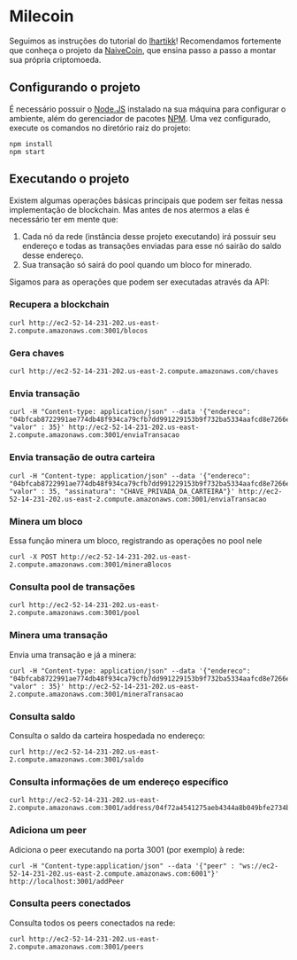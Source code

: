 # Milecoin

Seguimos as instruções do tutorial do [lhartikk](https://lhartikk.github.io/)! Recomendamos fortemente que conheça o projeto da [NaiveCoin](https://github.com/lhartikk/naivecoin), que ensina passo a passo a montar sua própria criptomoeda.


## Configurando o projeto

É necessário possuir o [Node.JS](https://nodejs.org/en/download/) instalado na sua máquina para configurar o ambiente, além do gerenciador de pacotes [NPM](https://www.npmjs.com/). 
Uma vez configurado, execute os comandos no diretório raiz do projeto:
```
npm install
npm start
```

## Executando o projeto

Existem algumas operações básicas principais que podem ser feitas nessa implementação de blockchain. Mas antes de nos atermos a elas é necessário ter em mente que:

1. Cada nó da rede (instância desse projeto executando) irá possuir seu endereço e todas as transações enviadas para esse nó sairão do saldo desse endereço.
2. Sua transação só sairá do pool quando um bloco for minerado.

Sigamos para as operações que podem ser executadas através da API:

### Recupera a blockchain
```
curl http://ec2-52-14-231-202.us-east-2.compute.amazonaws.com:3001/blocos
```

### Gera chaves
```
curl http://ec2-52-14-231-202.us-east-2.compute.amazonaws.com/chaves
```

### Envia transação
```
curl -H "Content-type: application/json" --data '{"endereco": "04bfcab8722991ae774db48f934ca79cfb7dd991229153b9f732ba5334aafcd8e7266e47076996b55a14bf9913ee3145ce0cfc1372ada8ada74bd287450313534b", "valor" : 35}' http://ec2-52-14-231-202.us-east-2.compute.amazonaws.com:3001/enviaTransacao
```

### Envia transação de outra carteira
```
curl -H "Content-type: application/json" --data '{"endereco": "04bfcab8722991ae774db48f934ca79cfb7dd991229153b9f732ba5334aafcd8e7266e47076996b55a14bf9913ee3145ce0cfc1372ada8ada74bd287450313534b", "valor" : 35, "assinatura": "CHAVE_PRIVADA_DA_CARTEIRA"}' http://ec2-52-14-231-202.us-east-2.compute.amazonaws.com:3001/enviaTransacao
```

### Minera um bloco
Essa função minera um bloco, registrando as operações no pool nele
```
curl -X POST http://ec2-52-14-231-202.us-east-2.compute.amazonaws.com:3001/mineraBlocos
```

### Consulta pool de transações
```
curl http://ec2-52-14-231-202.us-east-2.compute.amazonaws.com:3001/pool
```

### Minera uma transação
Envia uma transação e já a minera:
```
curl -H "Content-type: application/json" --data '{"endereco": "04bfcab8722991ae774db48f934ca79cfb7dd991229153b9f732ba5334aafcd8e7266e47076996b55a14bf9913ee3145ce0cfc1372ada8ada74bd287450313534b", "valor" : 35}' http://ec2-52-14-231-202.us-east-2.compute.amazonaws.com:3001/mineraTransacao
```

### Consulta saldo
Consulta o saldo da carteira hospedada no endereço:
```
curl http://ec2-52-14-231-202.us-east-2.compute.amazonaws.com:3001/saldo
```

### Consulta informações de um endereço específico
```
curl http://ec2-52-14-231-202.us-east-2.compute.amazonaws.com:3001/address/04f72a4541275aeb4344a8b049bfe2734b49fe25c08d56918f033507b96a61f9e3c330c4fcd46d0854a712dc878b9c280abe90c788c47497e06df78b25bf60ae64
```

### Adiciona um peer
Adiciona o peer executando na porta 3001 (por exemplo) à rede:
```
curl -H "Content-type:application/json" --data '{"peer" : "ws://ec2-52-14-231-202.us-east-2.compute.amazonaws.com:6001"}' http://localhost:3001/addPeer
```

### Consulta peers conectados
Consulta todos os peers conectados na rede:
```
curl http://ec2-52-14-231-202.us-east-2.compute.amazonaws.com:3001/peers
```

